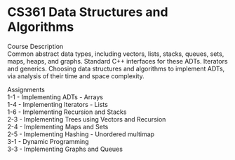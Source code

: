 # CS361 Data Structures and Algorithms
Course Description
<br /> Common abstract data types, including vectors, lists, stacks, queues, sets, maps, heaps, and graphs. Standard C++ 
interfaces for these ADTs. Iterators and generics. Choosing data structures and algorithms to implement ADTs, via analysis of 
their time and space complexity.

Assignments
<br />1-1 - Implementing ADTs - Arrays
<br />1-4 - Implementing Iterators - Lists
<br />1-6 - Implementing Recursion and Stacks
<br />2-3 - Implementing Trees using Vectors and Recursion
<br />2-4 - Implementing Maps and Sets
<br />2-5 - Implementing Hashing - Unordered multimap
<br />3-1 - Dynamic Programming
<br />3-3 - Implementing Graphs and Queues
